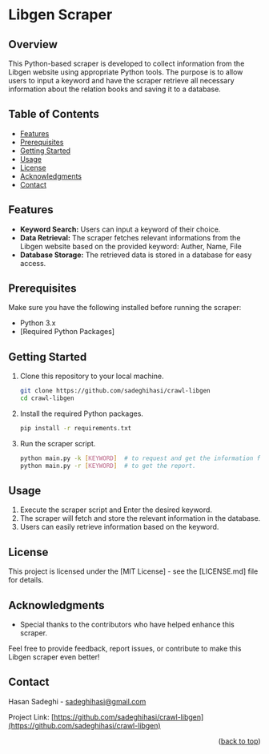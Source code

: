# Libgen Scraper

## Overview
This Python-based scraper is developed to collect information from the Libgen website using appropriate Python tools. The purpose is to allow users to input a keyword and have the scraper retrieve all necessary information about the relation books and saving it to a database.

## Table of Contents

- [Features](#features)
- [Prerequisites](#prerequisites)
- [Getting Started](#getting-started)
- [Usage](#usage)
- [License](#license)
- [Acknowledgments](#acknowledgments)
- [Contact](#contact)

## Features
- **Keyword Search:** Users can input a keyword of their choice.
- **Data Retrieval:** The scraper fetches relevant informations from the Libgen website based on the provided keyword: Auther, Name, File
- **Database Storage:** The retrieved data is stored in a database for easy access.

## Prerequisites
Make sure you have the following installed before running the scraper:
- Python 3.x
- [Required Python Packages]

## Getting Started
1. Clone this repository to your local machine.
   ```bash
   git clone https://github.com/sadeghihasi/crawl-libgen
   cd crawl-libgen
   ```

2. Install the required Python packages.
   ```bash
   pip install -r requirements.txt
   ```

3. Run the scraper script.
   ```bash
   python main.py -k [KEYWORD]  # to request and get the information from the server.
   python main.py -r [KEYWORD]  # to get the report.
   ```

## Usage
1. Execute the scraper script and Enter the desired keyword.
2. The scraper will fetch and store the relevant information in the database.
3. Users can easily retrieve information based on the keyword.

## License
This project is licensed under the [MIT License] - see the [LICENSE.md] file for details.

## Acknowledgments
- Special thanks to the contributors who have helped enhance this scraper.

Feel free to provide feedback, report issues, or contribute to make this Libgen scraper even better!

<!-- CONTACT -->
## Contact

Hasan Sadeghi - sadeghihasi@gmail.com

Project Link: [https://github.com/sadeghihasi/crawl-libgen](https://github.com/sadeghihasi/crawl-libgen)

<p align="right">(<a href="#readme-top">back to top</a>)</p>


<!-- MARKDOWN LINKS & IMAGES -->
[github-url]: https://github.com/sadeghihasi
[linkedin-url]: https://linkedin.com/in/sadeghihasi
